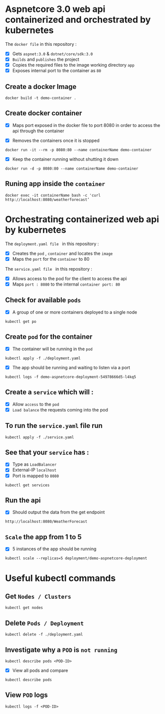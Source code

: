 # Aspnetcore 3.0 web api containerized and orchestrated by kubernetes

The `docker file` in this repository : 

- [x] Gets `aspnet:3.0` & `dotnet/core/sdk:3.0`
- [x] `Builds` and `publishes` the project 
- [x] Copies the required files to the image working directory `app`
- [x] Exposes internal port to the container as `80`

## Create a docker Image
```
docker build -t demo-container . 
```

## Create docker container


- [x]  Maps port exposed in the docker file to port 8080 in order to access the api through the container
  
- [x] Removes the containers once it is stopped

```
docker run -it --rm -p 8080:80 --name containerName demo-container 
```

- [x]  Keep the container running without shutting it down

```
docker run -d -p 8080:80 --name containerName demo-container
```

## Runing app inside the `container`

```
docker exec -it containerName bash -c 'curl http://localhost:8080/weatherforecast’
```

# Orchestrating containerized web api by kubernetes

The `deployment.yaml file ` in this repository : 

- [x] Creates the `pod` , `container` and locates the `image`
- [x] Maps the `port` for the `container` to 80 

The `service.yaml file ` in this repository : 

- [x] Allows access to the pod for the client to access the api
- [x] Maps `port : 8080` to the internal `container port: 80`

## Check for available `pods`

- [x]  A group of one or more containers deployed to a single node
```
kubectl get po
```

## Create `pod` for the container 

- [x]  The container will be running in the `pod`

```
kubectl apply -f ./deployment.yaml 
```
- [x]  The app should be running and waiting to listen via a port 

```
kubectl logs -f demo-aspnetcore-deployment-54978666d5-l4kq5
```

## Create a `service` which will : 

- [x]  Allow `access` to the `pod`
- [x]  `Load balance` the requests coming into the pod

## To run the `service.yaml` file run 

```
kubectl apply -f ./service.yaml 
```
## See that your `service` has :

- [x]  Type as `LoadBalancer`
- [x]  External-IP `localhost`
- [x]  Port is mapped to `8080`

```
kubectl get services
```
## Run the api

- [x]  Should output the data from the get endpoint

```
http://localhost:8080/WeatherForecast
```

## `Scale` the app from 1 to 5 

- [x]  5 instances of the app should be running

```
kubectl scale --replicas=5 deployment/demo-aspnetcore-deployment
```
# Useful kubectl commands 

## Get `Nodes / Clusters`

```
kubectl get nodes
```
## Delete `Pods / Deployment`

```
kubectl delete -f ./deployment.yaml 
```

## Investigate why a `POD` is `not running`

```
kubectl describe pods <POD-ID>
```
- [x]  View all pods and compare 

```
kubectl describe pods
```

## View `POD` logs

```
kubectl logs -f <POD-ID>
```

